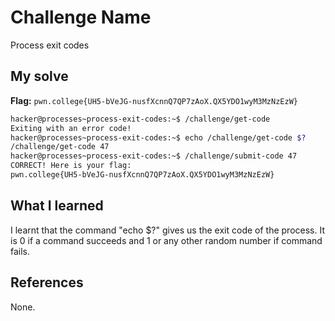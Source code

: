 # Challenge Name
Process exit codes

## My solve
**Flag:** `pwn.college{UH5-bVeJG-nusfXcnnQ7QP7zAoX.QX5YDO1wyM3MzNzEzW}`

```bash
hacker@processes~process-exit-codes:~$ /challenge/get-code
Exiting with an error code!
hacker@processes~process-exit-codes:~$ echo /challenge/get-code $?
/challenge/get-code 47
hacker@processes~process-exit-codes:~$ /challenge/submit-code 47
CORRECT! Here is your flag:
pwn.college{UH5-bVeJG-nusfXcnnQ7QP7zAoX.QX5YDO1wyM3MzNzEzW}
```

## What I learned
I learnt that the command "echo <filename> $?" gives us the exit code of the process. It is 0 if a command succeeds and 1 or any other random number if command fails.
## References 
None.
